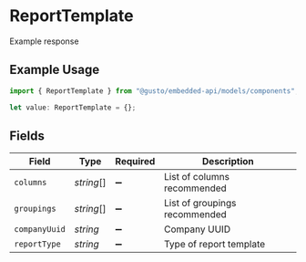 # ReportTemplate

Example response

## Example Usage

```typescript
import { ReportTemplate } from "@gusto/embedded-api/models/components";

let value: ReportTemplate = {};
```

## Fields

| Field                         | Type                          | Required                      | Description                   |
| ----------------------------- | ----------------------------- | ----------------------------- | ----------------------------- |
| `columns`                     | *string*[]                    | :heavy_minus_sign:            | List of columns recommended   |
| `groupings`                   | *string*[]                    | :heavy_minus_sign:            | List of groupings recommended |
| `companyUuid`                 | *string*                      | :heavy_minus_sign:            | Company UUID                  |
| `reportType`                  | *string*                      | :heavy_minus_sign:            | Type of report template       |